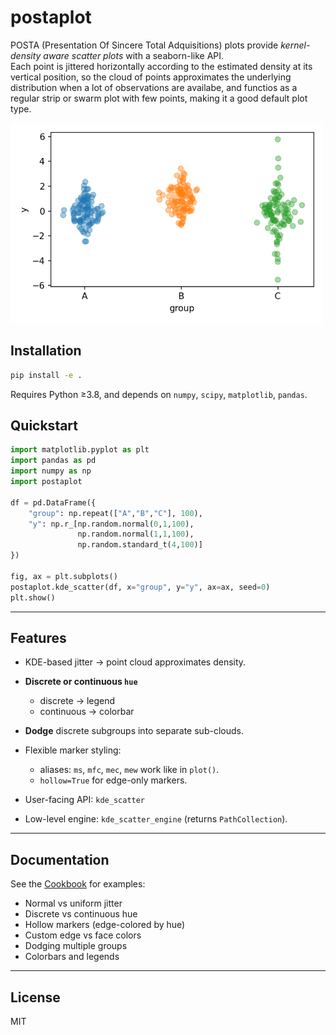 # postaplot

POSTA (Presentation Of Sincere Total Adquisitions) plots provide *kernel-density aware scatter plots* with a seaborn-like API.  
Each point is jittered horizontally according to the estimated density at its vertical position, so the cloud of points approximates the underlying distribution when a lot of observations are availabe, and functios as a regular strip or swarm plot with few points, making it a good default plot type.

<img src="docs/figures/basic_example.png" width="500">

## Installation

```bash
pip install -e .
```

Requires Python ≥3.8, and depends on `numpy`, `scipy`, `matplotlib`, `pandas`.

## Quickstart

```python
import matplotlib.pyplot as plt
import pandas as pd
import numpy as np
import postaplot

df = pd.DataFrame({
    "group": np.repeat(["A","B","C"], 100),
    "y": np.r_[np.random.normal(0,1,100),
               np.random.normal(1,1,100),
               np.random.standard_t(4,100)]
})

fig, ax = plt.subplots()
postaplot.kde_scatter(df, x="group", y="y", ax=ax, seed=0)
plt.show()
```

---

## Features

* KDE-based jitter → point cloud approximates density.
* **Discrete or continuous `hue`**

  * discrete → legend
  * continuous → colorbar
* **Dodge** discrete subgroups into separate sub-clouds.
* Flexible marker styling:

  * aliases: `ms`, `mfc`, `mec`, `mew` work like in `plot()`.
  * `hollow=True` for edge-only markers.
* User-facing API: `kde_scatter`
* Low-level engine: `kde_scatter_engine` (returns `PathCollection`).

---

## Documentation

See the [Cookbook](docs/cookbook.md) for examples:

* Normal vs uniform jitter
* Discrete vs continuous hue
* Hollow markers (edge-colored by hue)
* Custom edge vs face colors
* Dodging multiple groups
* Colorbars and legends

---

## License

MIT
